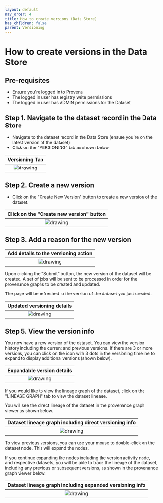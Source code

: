 ```yaml
---
layout: default
nav_order: 4
title: How to create versions (Data Store)
has_children: false
parent: Versioning
---
```


# How to create versions in the Data Store

## Pre-requisites

- Ensure you're logged in to Provena
- The logged in user has registry write permissions 
- The logged in user has ADMIN permissions for the Dataset

## Step 1. Navigate to the dataset record in the Data Store

- Navigate to the dataset record in the Data Store (ensure you're on the latest version of the dataset)
- Click on the "VERSIONING" tab as shown below

|                                    Versioning Tab                                     |
| :-----------------------------------------------------------------------------------: |
| <img src="../assets/images/versioning/versioning-tab.png" alt="drawing" /> |

## Step 2. Create a new version

-   Click on the "Create New Version" button to create a new version of the dataset.

|                           Click on the "Create new version" button                           |
| :------------------------------------------------------------------------------------------: |
| <img src="../assets/images/versioning/versioning-create-btn.png" alt="drawing" /> |

## Step 3. Add a reason for the new version

|                              Add details to the versioning action                               |
| :---------------------------------------------------------------------------------------------: |
| <img src="../assets/images/versioning/versioning-create-reason.png" alt="drawing" /> |

Upon clicking the "Submit" button, the new version of the dataset will be created.
A set of jobs will be sent to be processed in order for the provenance graphs to be created and updated.

The page will be refreshed to the version of the dataset you just created.

|                                   Updated versioning details                                    |
| :---------------------------------------------------------------------------------------------: |
| <img src="../assets/images/versioning/versioning-create-result.png" alt="drawing" /> |


## Step 5. View the version info

You now have a new version of the dataset. You can view the version history including the current and previous versions. If there are 3 or more versions, you can click on the icon with 3 dots in the versioning timeline to expand to display additional versions (shown below).


|                                   Expandable version details                                    |
| :---------------------------------------------------------------------------------------------: |
| <img src="../assets/images/versioning/versioning-expand-details.png" alt="drawing" /> |

If you would like to view the lineage graph of the dataset, click on the "LINEAGE GRAPH" tab to view the dataset lineage.

You will see the direct lineage of the dataset in the provenance graph viewer as shown below.

|                      Dataset lineage graph including direct versioning info                      |
| :----------------------------------------------------------------------------------------------: |
| <img src="../assets/images/versioning/versioning-lineage-direct.png" alt="drawing" /> |

To view previous versions, you can use your mouse to double-click on the dataset node. This will expand the nodes.

If you continue expanding the nodes including the version activity node, and respective datasets, you will be able to trace the lineage of the dataset, including any previous or subsequent versions, as shown in the provenance graph viewer below.

|                 Dataset lineage graph including expanded versioning info                  |
| :---------------------------------------------------------------------------------------: |
| <img src="../assets/images/versioning/versioning-lineage.png" alt="drawing" /> |
